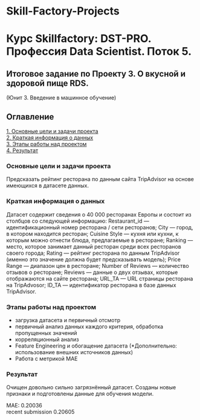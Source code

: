# Skill-Factory-Projects
# Курс Skillfactory: DST-PRO. Профессия Data Scientist. Поток 5.

  
## Итоговое задание по Проекту 3. О вкусной и здоровой пище RDS.  
(Юнит 3. Введение в машинное обучение)  

## Оглавление  
[1. Основные цели и задачи проекта](https://github.com/HeronFL/Skill-Factory-Projects/blob/master/module_3/README.md#Основные-цели-и-задачи-проекта)  
[2.  Краткая информация о данных](https://github.com/HeronFL/Skill-Factory-Projects/blob/master/module_3/README.md#Краткая-информация-о-данных)  
[3. Этапы работы над проектом](https://github.com/HeronFL/Skill-Factory-Projects/blob/master/module_3/README.md#Этапы-работы-над-проектом)  
[4. Результат](https://github.com/HeronFL/Skill-Factory-Projects/blob/master/module_3/README.md#Результат)  

### Основные цели и задачи проекта  
Предсказать рейтинг ресторана по данным сайта TripAdvisor на основе имеющихся в датасете данных.  

### Краткая информация о данных
Датасет содержит сведения о 40 000 ресторанах Европы и состоит из столбцов со следующей информацию:
Restaurant_id — идентификационный номер ресторана / сети ресторанов;
City — город, в котором находится ресторан;
Cuisine Style — кухня или кухни, к которым можно отнести блюда, предлагаемые в ресторане;
Ranking — место, которое занимает данный ресторан среди всех ресторанов своего города;
Rating — рейтинг ресторана по данным TripAdvisor (именно это значение должна будет предсказывать модель);
Price Range — диапазон цен в ресторане;
Number of Reviews — количество отзывов о ресторане;
Reviews — данные о двух отзывах, которые отображаются на сайте ресторана;
URL_TA — URL страницы ресторана на TripAdvosor;
ID_TA — идентификатор ресторана в базе данных TripAdvisor.

### Этапы работы над проектом  
- загрузка датасета и первичный отсмотр  
- первичный анализ данных каждого критерия, обработка пропущенных значений
- корреляционный анализ  
- Feature Engineering и обогащение датасета (*Дополнительно: использование внешних источников данных)
- Работа с метрикой МАЕ  

### Результат  
 Очищен довольно сильно загрязнённый датасет. Созданы новые признаки и подготовлены данные для обучения модели. 


MAE: 0.20036  
recent submission 0.20605





